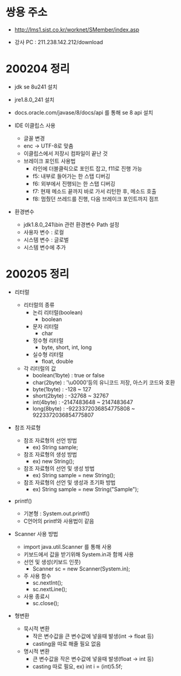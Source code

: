 
# 쌍용 주소

- http://lms1.sist.co.kr/worknet/SMember/index.asp

- 강사 PC : 211.238.142.212/download

# 200204 정리

- jdk se 8u241 설치

- jre1.8.0_241 설치

- docs.oracle.com/javase/8/docs/api 를 통해 se 8 api 설치

- IDE 이클립스 사용
    - 글꼴 변경
    - enc -> UTF-8로 맞춤
    - 이클립스에서 저장시 컴파일이 끝난 것
    - 브레이크 포인트 사용법
        - 라인에 더블클릭으로 포인트 잡고, f11로 진행 가능
        - f5: 내부로 들어가는 한 스탭 디버깅
        - f6: 외부에서 진행되는 한 스탭 디버깅
        - f7: 현재 메소드 끝까지 바로 가서 리턴한 후, 메소드 호출
        - f8: 멈췄던 쓰레드를 진행, 다음 브레이크 포인트까지 점프

- 환경변수
    - jdk1.8.0_241\bin 관련 환경변수 Path 설정
    - 사용자 변수 : 로컬
    - 시스템 변수 : 글로벌
    - 시스템 변수에 추가

# 200205 정리

- 리터럴
    - 리터럴의 종류
        - 논리 리터럴(boolean)
            - boolean
        - 문자 리터럴
            - char
        - 정수형 리터럴
            - byte, short, int, long
        - 실수형 리터럴
            - float, double
    - 각 리터럴의 값
        - boolean(1byte) : true or false
        - char(2byte) : '\u0000'등의 유니코드 저장, 아스키 코드와 호환
        - byte(1byte) : -128 ~ 127
        - short(2byte) : -32768 ~ 32767
        - int(4byte) : -2147483648 ~ 2147483647
        - long(8byte) : -9223372036854775808 ~ 9223372036854775807

- 참조 자료형
    - 참조 자료형의 선언 방법
        - ex) String sample;
    - 참조 자료형의 생성 방법
        - ex) new String();
    - 참조 자료형의 선언 및 생성 방법
        - ex) String sample = new String();
    - 참조 자료형의 선언 및 생성과 초기화 방법
        - ex) String sample = new String("Sample");

- printf()
    - 기본형 : System.out.printf()
    - C언어의 printf와 사용법이 같음

- Scanner 사용 방법
    - import java.util.Scanner 를 통해 사용
    - 키보드에서 값을 받기위해 System.in과 함께 사용
    - 선언 및 생성(키보드 인풋)
        - Scanner sc = new Scanner(System.in);
    - 주 사용 함수
        - sc.nextInt();
        - sc.nextLine();
    - 사용 종료시
        - sc.close(); 

- 형변환
    - 묵시적 변환
        - 작은 변수값을 큰 변수값에 넣을때 발생(int -> float 등)
        - casting을 따로 해줄 필요 없음
    - 명시적 변환
        - 큰 변수값을 작은 변수값에 넣을때 발생(float -> int 등)
        - casting 따로 필요, ex) int i = (int)5.5f; 